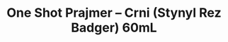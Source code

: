 ---
layout: product
title: "One Shot Prajmer – Crni (Stynyl Rez Badger) 60mL"
price: "800" 
desc: "Prajmer"
img_path: "/assets/img/A.MIG-2023.webp"
brand: "AMMO"
available: true
special_offer: false
new: false
soon: false
cat: "020000"
subcat: "020100"
subsubcat: "020103"
sifra: "A.MIG-2023"
popular: false
---
